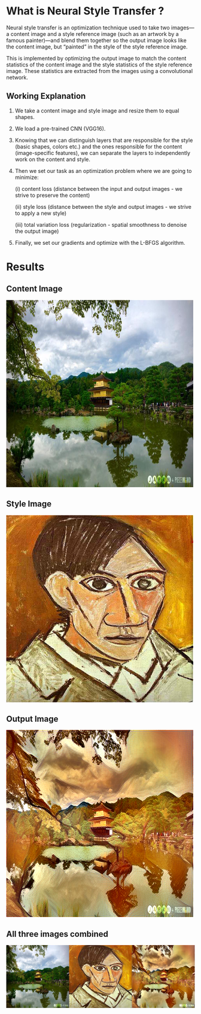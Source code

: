# What is Neural Style Transfer ?

Neural style transfer is an optimization technique used to take two images—a content image 
and a style reference image (such as an artwork by a famous painter)—and blend them together 
so the output image looks like the content image, but “painted” in the style of the style reference image.

This is implemented by optimizing the output image to match the content statistics of the content image
and the style statistics of the style reference image. These statistics are extracted from the images using a convolutional network.

## Working Explanation

1. We take a content image and style image and resize them to equal shapes.
2. We load a pre-trained CNN (VGG16).
3. Knowing that we can distinguish layers that are responsible for the style (basic shapes, colors etc.) 
and the ones responsible for the content (image-specific features), we can separate the layers to independently work on the content and style.
4. Then we set our task as an optimization problem where we are going to minimize:

     (i) content loss (distance between the input and output images - we strive to preserve the content)

    (ii) style loss (distance between the style and output images - we strive to apply a new style)

    (iii) total variation loss (regularization - spatial smoothness to denoise the output image)

5. Finally, we set our gradients and optimize with the L-BFGS algorithm.

# Results

## Content Image
   ![](Content.png)
   
## Style Image
   ![](Style.png)
   
## Output Image
   ![](Output.png)
   
## All three images combined
   ![](Combined.png)
